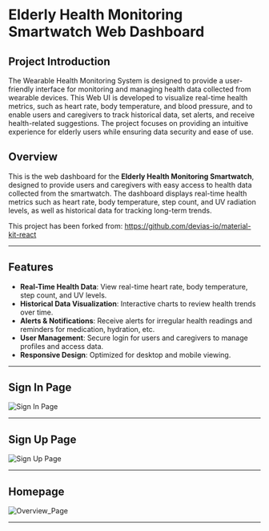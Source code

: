 # Elderly Health Monitoring Smartwatch Web Dashboard

## Project Introduction
The Wearable Health Monitoring System is designed to provide a user-friendly interface for monitoring and managing health data collected from wearable devices. This Web UI is developed to visualize real-time health metrics, such as heart rate, body temperature, and blood pressure, and to enable users and caregivers to track historical data, set alerts, and receive health-related suggestions. The project focuses on providing an intuitive experience for elderly users while ensuring data security and ease of use.

## Overview

This is the web dashboard for the **Elderly Health Monitoring Smartwatch**, designed to provide users and caregivers with easy access to health data collected from the smartwatch. The dashboard displays real-time health metrics such as heart rate, body temperature, step count, and UV radiation levels, as well as historical data for tracking long-term trends.

This project has been forked from: https://github.com/devias-io/material-kit-react

---

## Features

- **Real-Time Health Data**: View real-time heart rate, body temperature, step count, and UV levels.
- **Historical Data Visualization**: Interactive charts to review health trends over time.
- **Alerts & Notifications**: Receive alerts for irregular health readings and reminders for medication, hydration, etc.
- **User Management**: Secure login for users and caregivers to manage profiles and access data.
- **Responsive Design**: Optimized for desktop and mobile viewing.


---
## Sign In Page
![Sign In Page](https://github.com/user-attachments/assets/1febe6c5-fabc-446b-9c3f-edd7d5fd39e3)

---

## Sign Up Page
![Sign Up Page](https://github.com/user-attachments/assets/26fa3b98-56da-4f93-8a3f-33bb8c0644a0)

---

## Homepage
![Overview_Page](https://github.com/user-attachments/assets/aa4a4c89-212d-41fe-81c0-ca6824f2cd5f)

---



